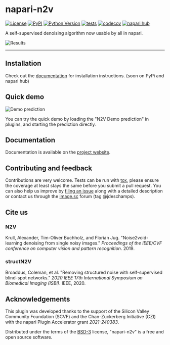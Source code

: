 # napari-n2v

[![License](https://img.shields.io/pypi/l/napari-n2v.svg?color=green)](https://github.com/githubuser/napari-n2v/raw/main/LICENSE)
[![PyPI](https://img.shields.io/pypi/v/napari-n2v.svg?color=green)](https://pypi.org/project/napari-n2v)
[![Python Version](https://img.shields.io/pypi/pyversions/napari-n2v.svg?color=green)](https://python.org)
[![tests](https://github.com/juglab/napari-n2v/workflows/test_and_deploy/badge.svg)](https://github.com/githubuser/napari-n2v/actions)
[![codecov](https://codecov.io/gh/juglab/napari-n2v/branch/main/graph/badge.svg)](https://codecov.io/gh/githubuser/napari-n2v)
[![napari hub](https://img.shields.io/endpoint?url=https://api.napari-hub.org/shields/napari-n2v)](https://napari-hub.org/plugins/napari-n2v)

A self-supervised denoising algorithm now usable by all in napari.

![Results](docs/images/noisy_denoised.png)

----------------------------------

## Installation
<!---
You can install `napari-n2v` via [pip]:

    pip install napari-n2v

Or through the [napari-hub](https://napari.org/stable/plugins/find_and_install_plugin.html).
-->
Check out the [documentation](https://juglab.github.io/napari-n2v/installation.html) for installation instructions. (soon on PyPi and napari hub)


## Quick demo

![Demo prediction](docs/images/demo.gif)

You can try the quick demo by loading the "N2V Demo prediction" in plugins, and starting the prediction directly.

## Documentation

Documentation is available on the [project website](https://juglab.github.io/napari-n2v/).


## Contributing and feedback

Contributions are very welcome. Tests can be run with [tox], please ensure
the coverage at least stays the same before you submit a pull request. You can also 
help us improve by [filing an issue] along with a detailed description or contact us
through the [image.sc](https://forum.image.sc/) forum (tag @jdeschamps).


## Cite us

### N2V

Krull, Alexander, Tim-Oliver Buchholz, and Florian Jug. "Noise2void-learning denoising from single noisy images." 
*Proceedings of the IEEE/CVF conference on computer vision and pattern recognition*. 2019.

### structN2V

Broaddus, Coleman, et al. "Removing structured noise with self-supervised blind-spot networks." *2020 IEEE 17th 
International Symposium on Biomedical Imaging (ISBI)*. IEEE, 2020.


## Acknowledgements

This plugin was developed thanks to the support of the Silicon Valley Community Foundation (SCVF) and the 
Chan-Zuckerberg Initiative (CZI) with the napari Plugin Accelerator grant _2021-240383_.


Distributed under the terms of the [BSD-3] license,
"napari-n2v" is a free and open source software.

[napari]: https://github.com/napari/napari
[Cookiecutter]: https://github.com/audreyr/cookiecutter
[@napari]: https://github.com/napari
[MIT]: http://opensource.org/licenses/MIT
[BSD-3]: http://opensource.org/licenses/BSD-3-Clause
[GNU GPL v3.0]: http://www.gnu.org/licenses/gpl-3.0.txt
[GNU LGPL v3.0]: http://www.gnu.org/licenses/lgpl-3.0.txt
[Apache Software License 2.0]: http://www.apache.org/licenses/LICENSE-2.0
[Mozilla Public License 2.0]: https://www.mozilla.org/media/MPL/2.0/index.txt
[cookiecutter-napari-plugin]: https://github.com/napari/cookiecutter-napari-plugin

[filing an issue]: https://github.com/githubuser/napari-n2v/issues

[napari]: https://github.com/napari/napari
[tox]: https://tox.readthedocs.io/en/latest/
[pip]: https://pypi.org/project/pip/
[PyPI]: https://pypi.org/
